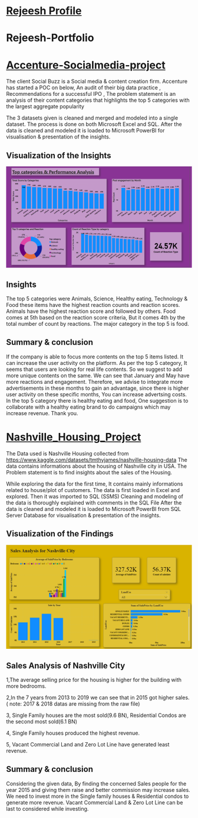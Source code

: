 # [Rejeesh Profile](https://github.com/rejeeshravindran)
 
# Rejeesh-Portfolio   

# [Accenture-Socialmedia-project](https://github.com/rejeeshravindran/Accenture-Socialmedia-project)

The client Social Buzz is a Social media & content creation firm. Accenture has started a POC on below, 
An audit of their big data practice , Recommendations for a successful IPO , The problem statement is an analysis of their content categories that highlights the top 5 categories with the largest aggregate popularity 

The 3 datasets given is cleaned and merged and modeled into a single dataset. The process is done on both Microsoft Excel and SQL. After the data is cleaned and modeled it is loaded to Microsoft PowerBI for visualisation & presentation of the insights. 
## Visualization of the Insights 
![](Images/insights.png)

## Insights
The top 5 categories were Animals, Science, Healthy eating, Technology & Food these items have the highest reaction counts and reaction scores. Animals have the highest reaction score and followed by others.
Food comes at 5th based on the reaction score criteria, But it comes 4th by the total number of count by reactions.
The major category in the top 5 is food.

## Summary & conclusion 

If the company is able to focus more contents on the top 5 items listed. It can increase the user activity on the platform.
As per the top 5 category, It seems that users are looking for real life contents. So we suggest to add more unique contents on the same. 
We can see that January and May have more reactions and engagement. Therefore, we advise to integrate more advertisements in these months to gain an advantage, 
since there is higher user activity on these specific months, You can increase advertsing costs. 
In the top 5 category there is healthy eating and food, One suggestion is to collaborate with a healthy eating brand to 
do campaigns which may increase revenue. Thank you.




# [Nashville_Housing_Project](https://github.com/rejeeshravindran/Nashville_Housing_Project)
The Data used is Nashville Housing collected from https://www.kaggle.com/datasets/tmthyjames/nashville-housing-data
The data contains informations about the housing of Nashville city in USA. 
The Problem statement is to find insights about the sales of the Housing. 

While exploring the data for the first time, It contains mainly informations related to house/plot of customers.
The data is first loaded in Excel and explored. Then it was imported to SQL (SSMS) 
Cleaning and modeling of the data is thoroughly explained with comments in the SQL File 
After the data is cleaned and modeled it is loaded to Microsoft PowerBI from SQL Server Database for visualisation & presentation of the insights.

## Visualization of the Findings

![](Images/Nashville.png)


## Sales Analysis of Nashville City 

1,The average selling price for the housing is higher for the building with more bedrooms.

2,In the 7 years from 2013 to 2019 we can see that in 2015 got higher sales.
 ( note: 2017 & 2018 datas are missing from the raw file)
 
3, Single Family houses are the most sold(9.6 BN), Residential Condos are the second most sold(6.1 BN)

4, Single Family houses produced the highest revenue.

5, Vacant Commercial Land and Zero Lot Line have generated least revenue. 

## Summary & conclusion 

Considering the given data, By finding the concerned Sales people for the year 2015 and giving
them raise and better commission may increase sales.
We need to invest more in the Single family houses & Residential condos to generate more revenue.
Vacant Commercial Land & Zero Lot Line can be last to considered while investing.

